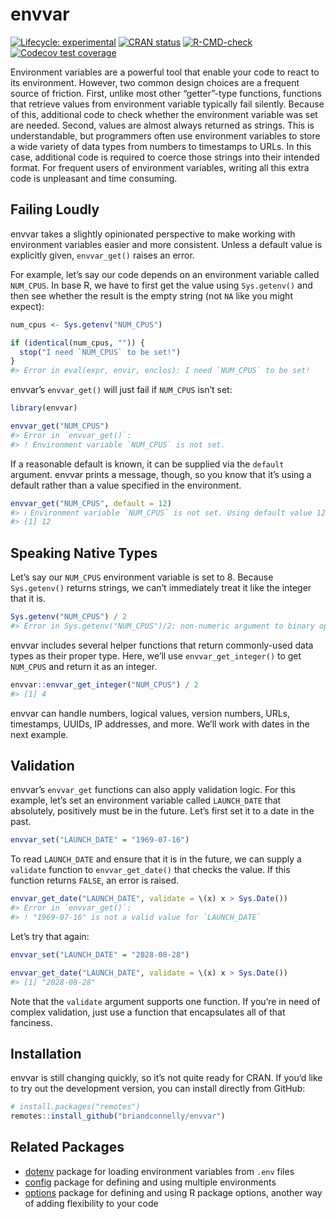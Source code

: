 
<!-- README.md is generated from README.Rmd. Please edit that file -->

# envvar

<!-- badges: start -->

[![Lifecycle:
experimental](https://img.shields.io/badge/lifecycle-experimental-orange.svg)](https://lifecycle.r-lib.org/articles/stages.html#experimental)
[![CRAN
status](https://www.r-pkg.org/badges/version/envvar)](https://CRAN.R-project.org/package=envvar)
[![R-CMD-check](https://github.com/briandconnelly/envvar/actions/workflows/R-CMD-check.yaml/badge.svg)](https://github.com/briandconnelly/envvar/actions/workflows/R-CMD-check.yaml)
[![Codecov test
coverage](https://codecov.io/gh/briandconnelly/envvar/branch/main/graph/badge.svg)](https://app.codecov.io/gh/briandconnelly/envvar?branch=main)
<!-- badges: end -->

Environment variables are a powerful tool that enable your code to react
to its environment. However, two common design choices are a frequent
source of friction. First, unlike most other “getter”-type functions,
functions that retrieve values from environment variable typically fail
silently. Because of this, additional code to check whether the
environment variable was set are needed. Second, values are almost
always returned as strings. This is understandable, but programmers
often use environment variables to store a wide variety of data types
from numbers to timestamps to URLs. In this case, additional code is
required to coerce those strings into their intended format. For
frequent users of environment variables, writing all this extra code is
unpleasant and time consuming.

## Failing Loudly

envvar takes a slightly opinionated perspective to make working with
environment variables easier and more consistent. Unless a default value
is explicitly given, `envvar_get()` raises an error.

For example, let’s say our code depends on an environment variable
called `NUM_CPUS`. In base R, we have to first get the value using
`Sys.getenv()` and then see whether the result is the empty string (not
`NA` like you might expect):

``` r
num_cpus <- Sys.getenv("NUM_CPUS")

if (identical(num_cpus, "")) {
  stop("I need `NUM_CPUS` to be set!")
}
#> Error in eval(expr, envir, enclos): I need `NUM_CPUS` to be set!
```

envvar’s `envvar_get()` will just fail if `NUM_CPUS` isn’t set:

``` r
library(envvar)

envvar_get("NUM_CPUS")
#> Error in `envvar_get()`:
#> ! Environment variable `NUM_CPUS` is not set.
```

If a reasonable default is known, it can be supplied via the `default`
argument. envvar prints a message, though, so you know that it’s using a
default rather than a value specified in the environment.

``` r
envvar_get("NUM_CPUS", default = 12)
#> ℹ Environment variable `NUM_CPUS` is not set. Using default value 12.
#> [1] 12
```

## Speaking Native Types

Let’s say our `NUM_CPUS` environment variable is set to 8. Because
`Sys.getenv()` returns strings, we can’t immediately treat it like the
integer that it is.

``` r
Sys.getenv("NUM_CPUS") / 2
#> Error in Sys.getenv("NUM_CPUS")/2: non-numeric argument to binary operator
```

envvar includes several helper functions that return commonly-used data
types as their proper type. Here, we’ll use `envvar_get_integer()` to
get `NUM_CPUS` and return it as an integer.

``` r
envvar::envvar_get_integer("NUM_CPUS") / 2
#> [1] 4
```

envvar can handle numbers, logical values, version numbers, URLs,
timestamps, UUIDs, IP addresses, and more. We’ll work with dates in the
next example.

## Validation

envvar’s `envvar_get` functions can also apply validation logic. For
this example, let’s set an environment variable called `LAUNCH_DATE`
that absolutely, positively must be in the future. Let’s first set it to
a date in the past.

``` r
envvar_set("LAUNCH_DATE" = "1969-07-16")
```

To read `LAUNCH_DATE` and ensure that it is in the future, we can supply
a `validate` function to `envvar_get_date()` that checks the value. If
this function returns `FALSE`, an error is raised.

``` r
envvar_get_date("LAUNCH_DATE", validate = \(x) x > Sys.Date())
#> Error in `envvar_get()`:
#> ! "1969-07-16" is not a valid value for `LAUNCH_DATE`
```

Let’s try that again:

``` r
envvar_set("LAUNCH_DATE" = "2028-08-28")

envvar_get_date("LAUNCH_DATE", validate = \(x) x > Sys.Date())
#> [1] "2028-08-28"
```

Note that the `validate` argument supports one function. If you’re in
need of complex validation, just use a function that encapsulates all of
that fanciness.

## Installation

envvar is still changing quickly, so it’s not quite ready for CRAN. If
you’d like to try out the development version, you can install directly
from GitHub:

``` r
# install.packages("remotes")
remotes::install_github("briandconnelly/envvar")
```

## Related Packages

- [dotenv](https://github.com/gaborcsardi/dotenv) package for loading
  environment variables from `.env` files
- [config](https://rstudio.github.io/config/) package for defining and
  using multiple environments
- [options](https://dgkf.github.io/options/) package for defining and
  using R package options, another way of adding flexibility to your
  code
